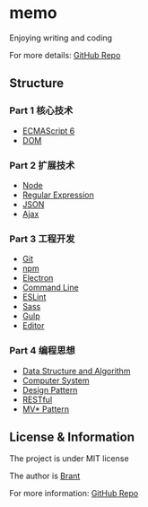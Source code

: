 # memo

Enjoying writing and coding

For more details: [GitHub Repo](https://github.com/Brant-Ma/memo)

## Structure

### Part 1 核心技术
- [ECMAScript 6](article/ECMAScript6.md)
- [DOM](article/DOM.md)

### Part 2 扩展技术
- [Node](article/Node.md)
- [Regular Expression](article/RegularExpression.md)
- [JSON](article/JSON.md)
- [Ajax](article/Ajax.md)

### Part 3 工程开发
- [Git](article/Git.md)
- [npm](article/npm.md)
- [Electron](article/Electron.md)
- [Command Line](article/CommandLine.md)
- [ESLint](article/ESLint.md)
- [Sass](article/Sass.md)
- [Gulp](article/Gulp.md)
- [Editor](article/Editor.md)

### Part 4 编程思想
- [Data Structure and Algorithm](article/DataStructureAndAlgorithm.md)
- [Computer System](article/ComputerSystem.md)
- [Design Pattern](article/DesignPattern.md)
- [RESTful](article/RESTful.md)
- [MV* Pattern](article/MV*Pattern.md)

## License & Information

The project is under MIT license

The author is [Brant](https://github.com/Brant-Ma)

For more information: [GitHub Repo](https://github.com/Brant-Ma/memo)

